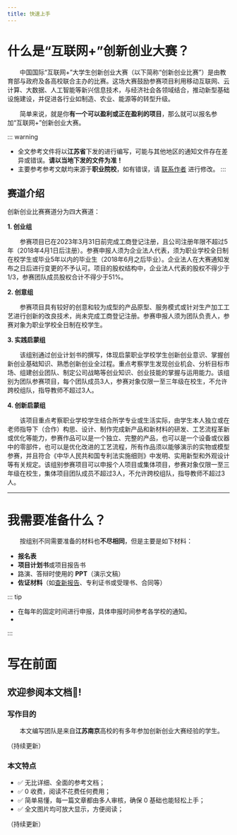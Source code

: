 ```yaml
---
title: 快速上手
---
```

# 什么是“互联网+”创新创业大赛？
&emsp;&emsp;中国国际“互联网+”大学生创新创业大赛（以下简称“创新创业比赛”）是由教育部与政府及各高校联合主办的比赛。这场大赛鼓励参赛项目利用移动互联网、云计算、大数据、人工智能等新兴信息技术，与经济社会各领域结合，推动新型基础设施建设，并促进各行业如制造、农业、能源等的转型升级。

&emsp;&emsp;简单来说，就是你**有一个可以盈利或正在盈利的项目**，那么就可以报名参加“互联网+”创新创业大赛。

::: warning
- 全文参考文件将以**江苏省**下发的进行编写，可能与其他地区的通知文件存在差异或错误。**请以当地下发的文件为准！**
- 主要参考参考文献均来源于**职业院校**，如有错误，请 [联系作者](/page/thank) 进行修改。
:::

## 赛道介绍

创新创业比赛赛道分为四大赛道：

**1. 创业组**

&emsp;&emsp;参赛项目已在2023年3月31日前完成工商登记注册，且公司注册年限不超过5年（2018年4月1日后注册）。参赛申报人须为企业法人代表，须为职业学校全日制在校学生或毕业5年以内的毕业生（2018年6月之后毕业）。企业法人在大赛通知发布之日后进行变更的不予认可。项目的股权结构中，企业法人代表的股权不得少于1/3，参赛团队成员股权合计不得少于51%。

**2. 创意组**

&emsp;&emsp;参赛项目具有较好的创意和较为成型的产品原型、服务模式或针对生产加工工艺进行创新的改良技术，尚未完成工商登记注册。参赛申报人须为团队负责人，参赛对象为职业学校全日制在校学生。


**3. 实践启蒙组**

&emsp;&emsp;该组别通过创业计划书的撰写，体现启蒙职业学校学生创新创业意识、掌握创新创业基础知识、熟悉创新创业全过程。重点考察学生发现创业机会、分析目标市场、组建创业团队、制定公司战略等创业知识、创业技能的掌握与运用能力。该组别为团队参赛项目，每个团队成员3人，参赛对象仅限一至三年级在校生，不允许跨校组队，指导教师不超过3人。


**4. 创新启蒙组**

&emsp;&emsp;该项目重点考察职业学校学生结合所学专业或生活实际，由学生本人独立或在老师指导下（合作）构思、设计、制作完成新产品和新材料的研发、工艺流程革新或优化等能力，参赛作品可以是一个独立、完整的产品，也可以是一个设备或仪器中的零部件，也可以是优化改进的工艺流程，所有作品须以能够演示的实物或模型参赛，并且符合《中华人民共和国专利法实施细则》中发明、实用新型和外观设计等有关规定。该组别参赛项目可以申报个人项目或集体项目，参赛对象仅限一至三年级在校生，集体项目团队成员不超过3人，不允许跨校组队，指导教师不超过3人。

-----

# 我需要准备什么？

&emsp;&emsp;按组别不同需要准备的材料也**不尽相同**，但是主要是如下材料：

- **报名表**
- **项目计划书**或项目报告书
- 路演、答辩时使用的 **PPT**（演示文稿）
- **佐证材料**（如[查新报告](/page/FAQ.html#什么是查新报告)、专利证书或受理书、合同等）

::: tip
- 在每年的固定时间进行申报，具体申报时间参考各学校的通知。
- 
:::

# 写在前面

## 欢迎参阅本文档👏!

### 写作目的

&emsp;&emsp;本文编写团队是来自**江苏南京**高校的有多年参加创新创业大赛经验的学生。

（持续更新）




### 本文特点

- ✅ 无比详细、全面的参考文档；
- ✅ 0 收费，阅读不花费任何费用；
- ✅ 简单易懂，每一篇文章都由多人审核，确保 0 基础也能轻松上手；
- ✅ 全文图片均可放大显示，方便阅读；

（持续更新）